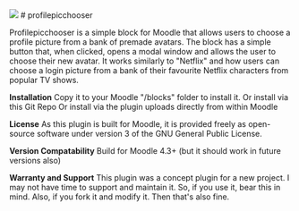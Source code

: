 <img src="https://github.com/lewiscarr79/profilepicchooser/blob/main/profilepicchoosebanner.png">
# profilepicchooser

Profilepicchooser is a simple block for Moodle that allows users to choose a profile picture from a bank of premade avatars.
The block has a simple button that, when clicked, opens a modal window and allows the user to choose their new avatar.  It works similarly to "Netflix" and how users can choose a login picture from a bank of their favourite Netflix characters from popular TV shows.

**Installation**
Copy it to your Moodle "/blocks" folder to install it.
Or install via this Git Repo
Or install via the plugin uploads directly from within Moodle

**License**
As this plugin is built for Moodle, it is provided freely as open-source software under version 3 of the GNU General Public License. 

**Version Compatability**
Build for Moodle 4.3+ (but it should work in future versions also)

**Warranty and Support**
This plugin was a concept plugin for a new project. I may not have time to support and maintain it. So, if you use it, bear this in mind. Also, if you fork it and modify it. Then that's also fine.

